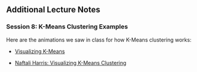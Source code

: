 ## Additional Lecture Notes


### Session 8: K-Means Clustering Examples

Here are the animations we saw in class for how K-Means clustering works:

* [Visualizing K-Means](http://tech.nitoyon.com/en/blog/2013/11/07/k-means/)

* [Naftali Harris: Visualizing K-Means Clustering](http://www.naftaliharris.com/blog/visualizing-k-means-clustering/)